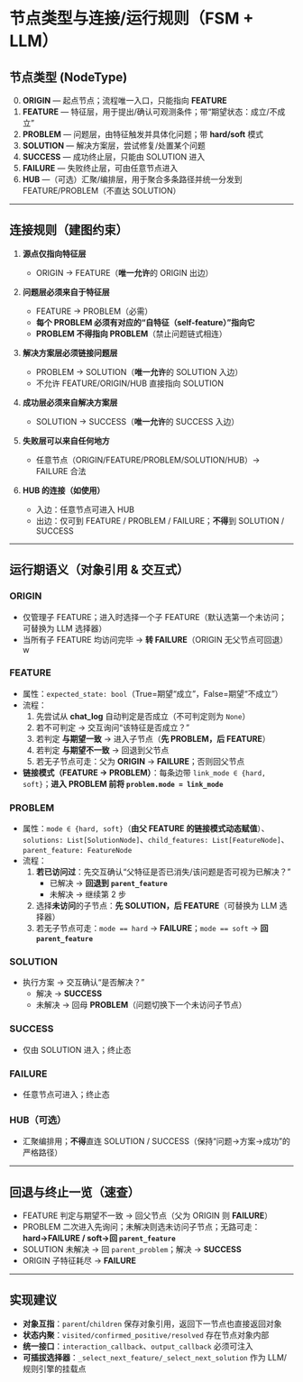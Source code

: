 # 节点类型与连接/运行规则（FSM + LLM）

## 节点类型 (NodeType)

0. **ORIGIN** — 起点节点；流程唯一入口，只能指向 **FEATURE**  
1. **FEATURE** — 特征层，用于提出/确认可观测条件；带“期望状态：成立/不成立”  
2. **PROBLEM** — 问题层，由特征触发并具体化问题；带 **hard/soft** 模式  
3. **SOLUTION** — 解决方案层，尝试修复/处置某个问题  
4. **SUCCESS** — 成功终止层，只能由 SOLUTION 进入  
5. **FAILURE** — 失败终止层，可由任意节点进入  
6. **HUB** —（可选）汇聚/编排层，用于聚合多条路径并统一分发到 FEATURE/PROBLEM（不直达 SOLUTION）

---

## 连接规则（建图约束）

1. **源点仅指向特征层**  
   - ORIGIN → FEATURE（**唯一允许**的 ORIGIN 出边）

2. **问题层必须来自于特征层**  
   - FEATURE → PROBLEM（必需）  
   - **每个 PROBLEM 必须有对应的“自特征（self-feature）”指向它**  
   - **PROBLEM 不得指向 PROBLEM**（禁止问题链式相连）

3. **解决方案层必须链接问题层**  
   - PROBLEM → SOLUTION（**唯一允许**的 SOLUTION 入边）  
   - 不允许 FEATURE/ORIGIN/HUB 直接指向 SOLUTION

4. **成功层必须来自解决方案层**  
   - SOLUTION → SUCCESS（**唯一允许**的 SUCCESS 入边）

5. **失败层可以来自任何地方**  
   - 任意节点（ORIGIN/FEATURE/PROBLEM/SOLUTION/HUB）→ FAILURE 合法

6. **HUB 的连接（如使用）**  
   - 入边：任意节点可进入 HUB  
   - 出边：仅可到 FEATURE / PROBLEM / FAILURE；**不得**到 SOLUTION / SUCCESS

---

## 运行期语义（对象引用 & 交互式）

### ORIGIN
- 仅管理子 FEATURE；进入时选择一个子 FEATURE（默认选第一个未访问；可替换为 LLM 选择器）  
- 当所有子 FEATURE 均访问完毕 → **转 FAILURE**（ORIGIN 无父节点可回退）w

### FEATURE
- 属性：`expected_state: bool`（True=期望“成立”，False=期望“不成立”）  
- 流程：  
  1) 先尝试从 **chat_log** 自动判定是否成立（不可判定则为 `None`）  
  2) 若不可判定 → 交互询问“该特征是否成立？”  
  3) 若判定 **与期望一致** → 进入子节点（**先 PROBLEM，后 FEATURE**）  
  4) 若判定 **与期望不一致** → 回退到父节点  
  5) 若无子节点可走：父为 **ORIGIN** → **FAILURE**；否则回父节点
- **链接模式（FEATURE → PROBLEM）**：每条边带 `link_mode ∈ {hard, soft}`；**进入 PROBLEM 前将 `problem.mode = link_mode`**

### PROBLEM
- 属性：`mode ∈ {hard, soft}`（**由父 FEATURE 的链接模式动态赋值**）、`solutions: List[SolutionNode]`、`child_features: List[FeatureNode]`、`parent_feature: FeatureNode`  
- 流程：  
  1) **若已访问过**：先交互确认“父特征是否已消失/该问题是否可视为已解决？”  
     - 已解决 → **回退到 `parent_feature`**  
     - 未解决 → 继续第 2 步  
  2) 选择**未访问**的子节点：**先 SOLUTION，后 FEATURE**（可替换为 LLM 选择器）  
  3) 若无子节点可走：`mode == hard` → **FAILURE**；`mode == soft` → **回 `parent_feature`**

### SOLUTION
- 执行方案 → 交互确认“是否解决？”  
  - 解决 → **SUCCESS**  
  - 未解决 → 回母 **PROBLEM**（问题切换下一个未访问子节点）

### SUCCESS
- 仅由 SOLUTION 进入；终止态

### FAILURE
- 任意节点可进入；终止态

### HUB（可选）
- 汇聚编排用；**不得**直连 SOLUTION / SUCCESS（保持“问题→方案→成功”的严格路径）

---


## 回退与终止一览（速查）

- FEATURE 判定与期望不一致 → 回父节点（父为 ORIGIN 则 **FAILURE**）  
- PROBLEM 二次进入先询问；未解决则选未访问子节点；无路可走：**hard→FAILURE / soft→回 `parent_feature`**  
- SOLUTION 未解决 → 回 `parent_problem`；解决 → **SUCCESS**  
- ORIGIN 子特征耗尽 → **FAILURE**

---

## 实现建议

- **对象互指**：`parent`/`children` 保存对象引用，返回下一节点也直接返回对象  
- **状态内聚**：`visited/confirmed_positive/resolved` 存在节点对象内部  
- **统一接口**：`interaction_callback`、`output_callback` 必须可注入  
- **可插拔选择器**：`_select_next_feature/_select_next_solution` 作为 LLM/规则引擎的挂载点
